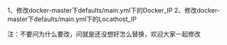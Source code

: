1、修改docker-master下defaults/main.yml下的Docker_IP
2、修改docker-master下defaults/main.yml下的Locathost_IP


注：不要问为什么要改，问就是还没想好怎么替换，欢迎大家一起修改
